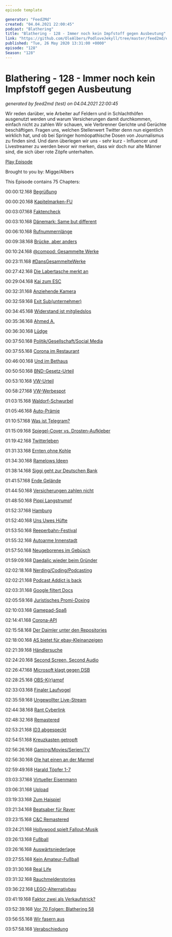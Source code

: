 ```yaml
---
episode template

generator: "Feed2Md"
created: "04.04.2021 22:00:45"
podcast: "Blathering"
title: "Blathering - 128 - Immer noch kein Impfstoff gegen Ausbeutung"
link: "https://github.com/OleAlbers/PodloveJekyll/tree/master/feed2md/example/export/seasons/5/2020/5/Blathering - 128 - Immer noch kein Impfstoff gegen Ausbeutung.md"
published: "Tue, 26 May 2020 13:31:00 +0000"
episode: "128"
Season: "128"
---
```


# Blathering - 128 - Immer noch kein Impfstoff gegen Ausbeutung
_generated by feed2md (test) on 04.04.2021 22:00:45_

Wir reden darüber, wie Arbeiter auf Feldern und in Schlachthöfen ausgenutzt werden und warum Versicherungen damit durchkommen, einfach nicht zu zahlen Wir schauen, wie Verbrenner Gerichte und Gerüchte beschäftigen. Fragen uns, welchen Stellenwert Twitter denn nun eigentlich wirklich hat, und ob bei Springer homöopathische Dosen von Journalismus zu finden sind. Und dann überlegen wir uns - sehr kurz - Influencer und Livestreamer zu werden bevor wir merken, dass wir doch nur alte Männer sind, die sich über rote Zöpfe unterhalten.

[Play Episode](https://www.blathering.de/podlove/file/1247/s/feed/c/mp3/blathering_128.mp3)

Brought to you by: Migge/Albers

This Episode contains 75 Chapters:


00:00:12.168 [Begrüßung]()

00:00:20.168 [Kapitelmarken-FU](https://podlove.org/simple-chapters/)

00:03:07.168 [Faktencheck]()

00:03:10.168 [Dänemark: Same but different](https://www.nordschleswiger.dk/de/nordschleswig-daenemark-wirtschaft/hoher-standard-schuetzt-mitarbeiter-daenischer-schlachthoefe-vor)

00:06:10.168 [Rufnummernlänge](https://de.wikipedia.org/wiki/Rufnummer#L%C3%A4nge_von_Rufnummern)

00:09:38.168 [Brücke, aber anders](https://www.ndr.de/nachrichten/hamburg/Entwurf-fuer-Sternbruecken-Neubau-abgelehnt,sternbruecke124.html)

00:10:24.168 [@compod: Gesammelte Werke](https://twitter.com/search?q=(from%3Acompod)%20(%40blathering_pod)%20until%3A2020-05-26%20since%3A2020-05-19&src=typed_query&f=live)

00:23:11.168 [#DansGesammelteWerke](https://twitter.com/search?q=(from%3Aevildanwallace)%20(%40blathering_pod)%20until%3A2020-05-26%20since%3A2020-05-19&src=typed_query&f=live)

00:27:42.168 [Die Labertasche merkt an](https://www.bussgeld-info.de/fahrverbot/antreten/)

00:29:04.168 [Kai zum ESC](https://pluspora.com/posts/c80011707bf501385569101b0e91c357#521aa7007d8c01381331005056264835)

00:32:31.168 [Anziehende Kamera](https://petapixel.com/2020/05/19/oneplus-will-disable-the-controversial-infrared-camera-on-the-oneplus-8-pro/)

00:32:59.168 [Exit Sub(unternehmer)](https://taz.de/Corona-Ausbrueche-in-Schlachthoefen/!5687259/)

00:34:45.168 [Widerstand ist mitgliedslos](https://twitter.com/SchwarzePalmen/status/1263184136325468160)

00:35:36.168 [Ahmed A.](https://www1.wdr.de/nachrichten/landespolitik/wende-im-fall-amed-a-100.html)

00:36:30.168 [Lüdge](https://taz.de/Luegde-Untersuchungsausschuss/!5687637/)

00:37:50.168 [Politik/Gesellschaft/Social Media]()

00:37:55.168 [Corona im Restaurant](https://www.ndr.de/nachrichten/niedersachsen/Kreis-Leer-Gibt-es-unbekannte-Kontaktpersonen,corona3202.html)

00:46:00.168 [Und im Bethaus](https://www.faz.net/aktuell/rhein-main/frankfurt/wie-eine-glaubensgemeinschaft-zum-corona-hotspot-wurde-16783837.html?printPagedArticle=true)

00:50:50.168 [BND-Gesetz-Urteil](https://logbuch-netzpolitik.de/lnp346-grundrechtsimperialismus)

00:53:10.168 [VW-Urteil](https://www.kuechenstud.io/lagedernation/2020/05/23/ldn191-corona-update-wirtschaftsfoerderung-kaufpraemie-lufthansa-corona-demos-bverfg-zu-bnd/?t=1%3A04%3A28)

00:58:27.168 [VW-Werbespot](https://noizz.de/news/shitstorm-rassistische-werbung-von-vw-auf-instagram/r6fcj0p)

01:03:15.168 [Waldorf-Schwurbel](https://anthroposophie.blog/2020/05/15/terror-hitler-corona/)

01:05:46.168 [Auto-Prämie](https://www.kuechenstud.io/lagedernation/2020/05/23/ldn191-corona-update-wirtschaftsfoerderung-kaufpraemie-lufthansa-corona-demos-bverfg-zu-bnd/?t=12%3A14)

01:10:57.168 [Was ist Telegram?](https://www.deutschlandfunkkultur.de/nachrichtendienst-telegram-wenig-regulierter-ort-fuer-wilde.1264.de.html?dram:article_id=477273)

01:15:09.168 [Spiegel-Cover vs. Drosten-Aufkleber](https://www.br.de/nachrichten/deutschland-welt/widerwaertiger-tabubruch-ns-vergleiche-waehrend-corona,Rzj6QCv)

01:19:42.168 [Twitterleben](https://twitter.com/tmigge/status/1264277557236699136)

01:31:33.168 [Ernten ohne Kohle](https://bonn.fau.org/pressemitteilung-gewerkschaft-prueft-anstrengung-von-180-gerichtsverfahren-gegen-insolvenzverwalter-des-seit-einer-woche-bestreikten-spargelbetriebs-in-bornheim/)

01:34:30.168 [Ramelows Ideen](https://www.tagesschau.de/inland/corona-thueringen-ramelow-101.html)

01:38:14.168 [Siggi geht zur Deutschen Bank](https://www.mdr.de/nachrichten/politik/inland/sigmar-gabriel-deutsche-bank-aufsichtsrat-100.html)

01:41:57.168 [Ende Gelände](http://antirrr.nirgendwo.info/2020/05/19/jugendamt-und-verfassungsschutz-vereint-mit-dem-aussteigerinnenprogramm-fuer-linksextremismus-wegen-teilnahme-an-ende-gelaende-aktion/)

01:44:50.168 [Versicherungen zahlen nicht](https://www.rnd.de/wirtschaft/versicherer-zahlen-nicht-gastwirte-haben-arger-mit-corona-versicherungen-2VLS6EMWCBCGNOKL4NPWR7E3OA.html)

01:48:50.168 [Pippi Langstrumpf](https://www.mydealz.de/deals/zum-75-geburtstag-von-astrid-lindgren-viele-pippi-filme-und-mehr-karlsson-kalle-blomquist-ronja-lotta-im-stream-und-zum-download-1590332)

01:52:37.168 [Hamburg]()

01:52:40.168 [Uns Uwes Hüfte](https://www.ndr.de/sport/fussball/Sturz-und-Hueft-Operation-Uwe-Seeler-im-Krankenhaus,seeler464.html)

01:53:50.168 [Reeperbahn-Festival](https://hamburg1.de/nachrichten/44940/Reeperbahn_Festival_im_September_geplant.html)

01:55:32.168 [Autoarme Innenstadt](https://hamburg1.de/nachrichten/44931/Hamburg_bekommt_autoarme_Innenstadt.html)

01:57:50.168 [Neugeborenes im Gebüsch](https://hamburg1.de/nachrichten/44977/Update_Polizei_nimmt_Mutter_26_fest.html)

01:59:09.168 [Daedalic wieder beim Gründer](https://www.golem.de/news/spielebranche-gruender-kauft-daedalic-entertainment-zurueck-2005-148591.htmtl)

02:02:18.168 [Nerding/Coding/Podcasting]()

02:02:21.168 [Podcast Addict is back](https://www.theregister.co.uk/2020/05/19/podcast_addict_ban_google_android/)

02:03:31.168 [Google filtert Docs](https://reclaimthenet.org/google-drive-takes-down-user-file-plandemic/)

02:05:59.168 [Juristisches Promi-Doxing](https://www.zdnet.de/88379864/ransomware-cyberkriminelle-fordern-42-millionen-dollar-von-us-anwaltskanzlei/)

02:10:03.168 [Gamepad-Spaß](https://twitter.com/stammtischphilo/status/1262692497203044353)

02:14:41.168 [Corona-API](https://www.zdnet.de/88380010/covid-19-pandemie-apple-und-google-veroeffentlichten-exposure-notification-api/)

02:15:58.168 [Der Daimler unter den Repositories](https://www.zdnet.de/88379887/mercedes-benz-verliert-quellcode-von-smart-car-komponenten/)

02:18:00.168 [AS bietet für ebay-Kleinanzeigen](https://www.golem.de/news/kkr-axel-springer-bietet-fuer-ebay-kleinanzeigen-2005-148667.html)

02:21:39.168 [Händlersuche](https://twitter.com/stammtischphilo/status/1263385027452297217)

02:24:20.168 [Second Screen, Second Audio](https://www.microsoft.com/de-de/p/eartrumpet/9nblggh516xp?activetab=pivot:overviewtab)

02:26:47.168 [Microsoft klagt gegen DSB](https://www.golem.de/news/streit-um-videokonferenz-software-microsoft-mahnt-berliner-datenschutzbehoerde-ab-2005-148531.html)

02:28:25.168 [OBS-K(r)ampf](https://obsproject.com/forum/threads/laptop-black-screen-when-capturing-read-here-first.5965/)

02:33:03.168 [Finaler Laufvogel](https://twitter.com/stammtischphilo/status/1264507846634471425)

02:35:59.168 [Ungewollter Live-Stream](https://twitter.com/tmigge/status/1264506011605438464)

02:44:38.168 [Rant Cyberlink](https://twitter.com/stammtischphilo/status/1263022275651141632)

02:48:32.168 [Remastered](https://www.youtube.com/watch?v=CkysCJBdGtw)

02:53:21.168 [ID3 abgespeckt](https://www.golem.de/news/pannenproduktion-volkswagen-id-3-startet-mit-abgespecktem-funktionsumfang-2005-148668.html)

02:54:51.168 [Kreuzkasten getropft](https://www.golem.de/news/microsoft-teile-des-kernels-von-windows-nt-3-5-und-der-xbox-geleakt-2005-148647.html)

02:56:26.168 [Gaming/Movies/Serien/TV]()

02:56:30.168 [Ole hat einen an der Marmel](https://twitter.com/stammtischphilo/status/1262864247316455424)

02:59:49.168 [Harald Töpfer 1-7](https://twitter.com/stammtischphilo/status/1261028214362845184)

03:03:37.168 [Virtueller Eisenmann](https://store.playstation.com/de-de/product/EP9000-CUSA18319_00-MIMVRDEMO0000001)

03:06:31.168 [Upload](https://de.wikipedia.org/wiki/Upload_(Fernsehserie))

03:19:33.168 [Zum Haispiel](https://twitter.com/tmigge/status/1263116050088017920)

03:21:34.168 [Beatsaber für Raver](https://twitter.com/stammtischphilo/status/1264334756512219137)

03:23:15.168 [C&C Remastered](https://www.golem.de/news/electronic-arts-quellcode-von-c-c-remastered-wird-veroeffentlicht-2005-148638.html)

03:24:21.168 [Hollywood spielt Fallout-Musik](https://www.youtube.com/watch?v=PJ9IaplRrm4)

03:26:13.168 [Fußball]()

03:26:16.168 [Auswärtsniederlage](https://www.fcstpauli.com/news/der-fc-st-pauli-verliert-beim-sv-darmstadt-98-1920/)

03:27:55.168 [Kein Amateur-Fußball](https://www.hfv.de/artikel/vereine-des-hfv-mehrheitlich-fuer-abbruch-der-saison/)

03:31:30.168 [Real Life]()

03:31:32.168 [Rauchmelderstories](https://twitter.com/stammtischphilo/status/1263015575233716227)

03:36:22.168 [LEGO-Alternativbau](https://www.instagram.com/p/CAdsHKFqO0z/)

03:41:19.168 [Faktor zwei als Verkaufstrick?](https://twitter.com/alone_lars)

03:52:39.168 [Vor 70 Folgen: Blathering 58](https://www.blathering.de/2018/09/blathering-058-immer-aerger-mit-der-rechtsabteilung/)

03:56:55.168 [Wir fasern aus]()

03:57:58.168 [Verabschiedung]()


